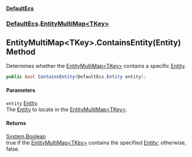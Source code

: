 #### [DefaultEcs](index.md 'index')
### [DefaultEcs](index.md#DefaultEcs 'DefaultEcs').[EntityMultiMap&lt;TKey&gt;](EntityMultiMap_TKey_.md 'DefaultEcs.EntityMultiMap&lt;TKey&gt;')
## EntityMultiMap&lt;TKey&gt;.ContainsEntity(Entity) Method
Determines whether the [EntityMultiMap&lt;TKey&gt;](EntityMultiMap_TKey_.md 'DefaultEcs.EntityMultiMap&lt;TKey&gt;') contains a specific [Entity](Entity.md 'DefaultEcs.Entity').  
```csharp
public bool ContainsEntity(DefaultEcs.Entity entity);
```
#### Parameters
<a name='DefaultEcs_EntityMultiMap_TKey__ContainsEntity(DefaultEcs_Entity)_entity'></a>
`entity` [Entity](Entity.md 'DefaultEcs.Entity')  
The [Entity](Entity.md 'DefaultEcs.Entity') to locate in the [EntityMultiMap&lt;TKey&gt;](EntityMultiMap_TKey_.md 'DefaultEcs.EntityMultiMap&lt;TKey&gt;').
  
#### Returns
[System.Boolean](https://docs.microsoft.com/en-us/dotnet/api/System.Boolean 'System.Boolean')  
true if the [EntityMultiMap&lt;TKey&gt;](EntityMultiMap_TKey_.md 'DefaultEcs.EntityMultiMap&lt;TKey&gt;') contains the specified [Entity](Entity.md 'DefaultEcs.Entity'); otherwise, false.
